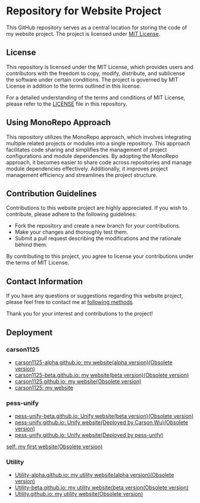 # Repository for Website Project

This GitHub repository serves as a central location for storing the code of my website project. The project is licensed under [MIT License](LICENSE).

## License

This repository is licensed under the MIT License, which provides users and contributors with the freedom to copy, modify, distribute, and sublicense the software under certain conditions. The project is governed by MIT License in addition to the terms outlined in this license.

For a detailed understanding of the terms and conditions of MIT License, please refer to the [LICENSE](LICENSE) file in this repository.

## Using MonoRepo Approach

This repository utilizes the MonoRepo approach, which involves integrating multiple related projects or modules into a single repository. This approach facilitates code sharing and simplifies the management of project configurations and module dependencies. By adopting the MonoRepo approach, it becomes easier to share code across repositories and manage module dependencies effectively. Additionally, it improves project management efficiency and streamlines the project structure.

## Contribution Guidelines

Contributions to this website project are highly appreciated. If you wish to contribute, please adhere to the following guidelines:

- Fork the repository and create a new branch for your contributions.
- Make your changes and thoroughly test them.
- Submit a pull request describing the modifications and the rationale behind them.

By contributing to this project, you agree to license your contributions under the terms of MIT License.

## Contact Information

If you have any questions or suggestions regarding this website project, please feel free to contact me at [following methods](https://github.com/dev1virtuoso/Documentation/blob/main/dev1virtuoso/Attachment/dev1virtuoso/carson-wu.md).

Thank you for your interest and contributions to the project!

## Deployment

### carson1125

- [carson1125-alpha.github.io: my website(alpha version)(Obsolete version)](https://dev1virtuoso.github.io/Obsolete/Website/carson1125/carson1125-alpha.github.io/)
- [carson1125-beta.github.io: my website(beta version)(Obsolete version)](https://dev1virtuoso.github.io/Obsolete/Website/carson1125/carson1125-beta.github.io/)
- [carson1125.github.io: my website(Obsolete version)](https://dev1virtuoso.github.io/Obsolete/Website/carson1125/carson1125)
- [carson1125: my website](https://dev1virtuoso.github.io/Website/carson1125/)

### pess-unify

- [pess-unify-beta.github.io: Unify website(beta version)(Obsolete version)](https://dev1virtuoso.github.io/Obsolete/Website/pess-unify/pess-unify-beta.github.io/)
- [pess-unify.github.io: Unify website(Deployed by Carson Wu)(Obsolete version)](https://dev1virtuoso.github.io/Obsolete/Website/pess-unify/pess-unify.github.io/)
- [pess-unify.github.io: Unify website(Deployed by pess-unify)](https://pess-unify.github.io)

[self: my first website(Obsolete version)](https://dev1virtuoso.github.io/Obsolete/Website/Self/)

### Utility

- [Utility-alpha.github.io: my utility website(alpha version)(Obsolete version)](https://dev1virtuoso.github.io/Obsolete/Website/Utility/Utility-alpha.github.io/)
- [Utility-beta.github.io: my utility website(beta version(Obsolete version)](https://dev1virtuoso.github.io/Obsolete/Website/Utility/Utility-beta.github.io/)
- [Utility.github.io: my utility website(Obsolete version)](https://dev1virtuoso.github.io/Obsolete/Website/Utility/Utility.github.io/)
